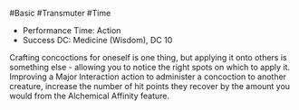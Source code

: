 #Basic #Transmuter #Time
 
- Performance Time: Action
- Success DC: Medicine (Wisdom), DC 10
 
Crafting concoctions for oneself is one thing, but applying it onto others is something else - allowing you to notice the right spots on which to apply it. Improving a Major Interaction action to administer a concoction to another creature, increase the number of hit points they recover by the amount you would from the Alchemical Affinity feature.